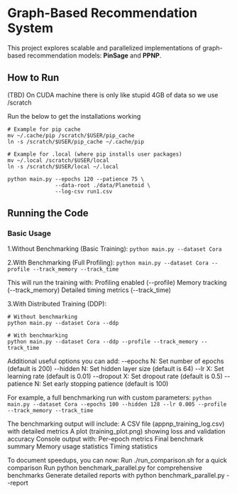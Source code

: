 # Graph-Based Recommendation System

This project explores scalable and parallelized implementations of graph-based recommendation models: **PinSage** and **PPNP**.

## How to Run
(TBD)
On CUDA machine there is only like stupid 4GB of data
so we use /scratch

Run the below to get the installations working
```
# Example for pip cache
mv ~/.cache/pip /scratch/$USER/pip_cache
ln -s /scratch/$USER/pip_cache ~/.cache/pip

# Example for .local (where pip installs user packages)
mv ~/.local /scratch/$USER/local
ln -s /scratch/$USER/local ~/.local
```

```
python main.py --epochs 120 --patience 75 \
               --data-root ./data/Planetoid \
               --log-csv run1.csv
```


## Running the Code

### Basic Usage
1.Without Benchmarking (Basic Training):
``` python main.py --dataset Cora ```

2.With Benchmarking (Full Profiling):
``` python main.py --dataset Cora --profile --track_memory --track_time ```

This will run the training with:
Profiling enabled (--profile)
Memory tracking (--track_memory)
Detailed timing metrics (--track_time)

3.With Distributed Training (DDP):
```
# Without benchmarking
python main.py --dataset Cora --ddp

# With benchmarking
python main.py --dataset Cora --ddp --profile --track_memory --track_time
```
Additional useful options you can add:
--epochs N: Set number of epochs (default is 200)
--hidden N: Set hidden layer size (default is 64)
--lr X: Set learning rate (default is 0.01)
--dropout X: Set dropout rate (default is 0.5)
--patience N: Set early stopping patience (default is 100)

For example, a full benchmarking run with custom parameters:
```python main.py --dataset Cora --epochs 100 --hidden 128 --lr 0.005 --profile --track_memory --track_time```

The benchmarking output will include:
A CSV file (appnp_training_log.csv) with detailed metrics
A plot (training_plot.png) showing loss and validation accuracy
Console output with:
Per-epoch metrics
Final benchmark summary
Memory usage statistics
Timing statistics



To document speedups, you can now:
Run ./run_comparison.sh for a quick comparison
Run python benchmark_parallel.py for comprehensive benchmarks
Generate detailed reports with python benchmark_parallel.py --report